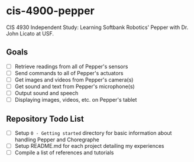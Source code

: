# cis-4900-pepper
CIS 4930 Independent Study: Learning Softbank Robotics' Pepper with Dr. John Licato at USF.

## Goals
- [ ] Retrieve readings from all of Pepper's sensors
- [ ] Send commands to all of Pepper's actuators
- [ ] Get images and videos from Pepper's camera(s)
- [ ] Get sound and text from Pepper's microphone(s)
- [ ] Output sound and speech
- [ ] Displaying images, videos, etc. on Pepper's tablet

## Repository Todo List
- [ ] Setup `0 - Getting started` directory for basic information about handling Pepper and Choregraphe
- [ ] Setup README.md for each project detailing my experiences
- [ ] Compile a list of references and tutorials
